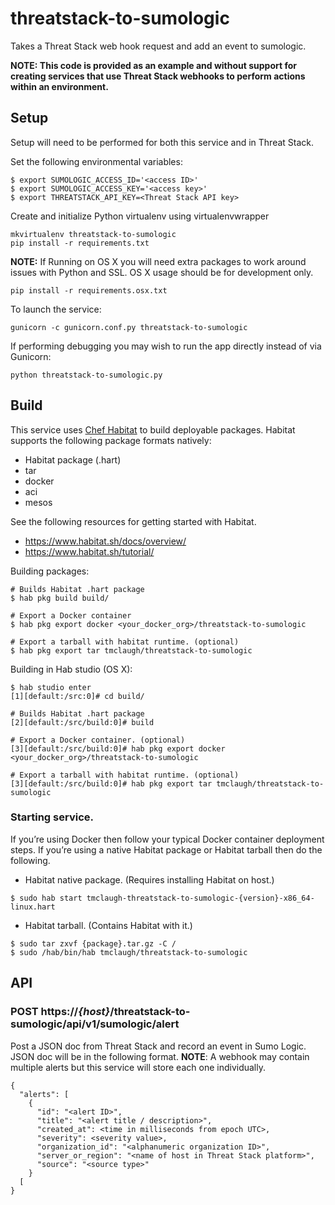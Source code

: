 # threatstack-to-sumologic
Takes a Threat Stack web hook request and add an event to sumologic.

**NOTE: This code is provided as an example and without support for creating services that use Threat Stack webhooks to perform actions within an environment.**

## Setup
Setup will need to be performed for both this service and in Threat Stack.

Set the following environmental variables:
```
$ export SUMOLOGIC_ACCESS_ID='<access ID>'
$ export SUMOLOGIC_ACCESS_KEY='<access key>'
$ export THREATSTACK_API_KEY=<Threat Stack API key>
```

Create and initialize Python virtualenv using virtualenvwrapper
```
mkvirtualenv threatstack-to-sumologic
pip install -r requirements.txt
```

__NOTE:__ If Running on OS X you will need extra packages to work around issues with Python and SSL. OS X usage should be for development only.
```
pip install -r requirements.osx.txt
```

To launch the service:
```
gunicorn -c gunicorn.conf.py threatstack-to-sumologic
```

If performing debugging you may wish to run the app directly instead of via Gunicorn:
```
python threatstack-to-sumologic.py
```

## Build
This service uses [Chef Habitat](http://www.habitat.sh) to build deployable packages.  Habitat supports the following package formats natively:
* Habitat package (.hart)
* tar
* docker
* aci
* mesos

See the following resources for getting started with Habitat.
* https://www.habitat.sh/docs/overview/
* https://www.habitat.sh/tutorial/

Building packages:
```
# Builds Habitat .hart package
$ hab pkg build build/

# Export a Docker container
$ hab pkg export docker <your_docker_org>/threatstack-to-sumologic

# Export a tarball with habitat runtime. (optional)
$ hab pkg export tar tmclaugh/threatstack-to-sumologic
```

Building in Hab studio (OS X):
```
$ hab studio enter
[1][default:/src:0]# cd build/

# Builds Habitat .hart package
[2][default:/src/build:0]# build

# Export a Docker container. (optional)
[3][default:/src/build:0]# hab pkg export docker <your_docker_org>/threatstack-to-sumologic

# Export a tarball with habitat runtime. (optional)
[3][default:/src/build:0]# hab pkg export tar tmclaugh/threatstack-to-sumologic
```

### Starting service.
If you’re using Docker then follow your typical Docker container deployment steps.  If you’re using a native Habitat package or Habitat tarball then do the following.

* Habitat native package.  (Requires installing Habitat on host.)
```
$ sudo hab start tmclaugh-threatstack-to-sumologic-{version}-x86_64-linux.hart
```

* Habitat tarball.  (Contains Habitat with it.)
```
$ sudo tar zxvf {package}.tar.gz -C /
$ sudo /hab/bin/hab tmclaugh/threatstack-to-sumologic
```

## API
### POST https://_{host}_/threatstack-to-sumologic/api/v1/sumologic/alert
Post a JSON doc from Threat Stack and record an event in Sumo Logic.  JSON doc will be in the following format.  __NOTE__: A webhook may contain multiple alerts but this service will store each one individually.
```
{
  "alerts": [
    {
      "id": "<alert ID>",
      "title": "<alert title / description>",
      "created_at": <time in milliseconds from epoch UTC>,
      "severity": <severity value>,
      "organization_id": "<alphanumeric organization ID>",
      "server_or_region": "<name of host in Threat Stack platform>",
      "source": "<source type>"
    }
  [
}
```

